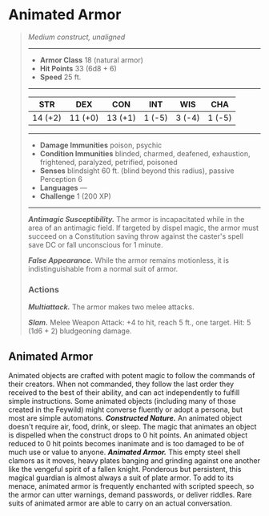 # Animated Armor
>*Medium construct, unaligned*
>___
>- **Armor Class** 18 (natural armor)
>- **Hit Points** 33 (6d8 + 6)
>- **Speed** 25 ft.
>___
>|STR|DEX|CON|INT|WIS|CHA|
>|:---:|:---:|:---:|:---:|:---:|:---:|
>|14 (+2)|11 (+0)|13 (+1)|1 (-5)|3 (-4)|1 (-5)|
>___
>- **Damage Immunities** poison, psychic
>- **Condition Immunities** blinded, charmed, deafened, exhaustion, frightened, paralyzed, petrified, poisoned
>- **Senses** blindsight 60 ft. (blind beyond this radius), passive Perception 6
>- **Languages** —
>- **Challenge** 1 (200 XP)
>___
>***Antimagic Susceptibility.*** The armor is incapacitated while in the area of an antimagic field. If targeted by dispel magic, the armor must succeed on a Constitution saving throw against the caster's spell save DC or fall unconscious for 1 minute.  
>
>***False Appearance.*** While the armor remains motionless, it is indistinguishable from a normal suit of armor.  
>
>### Actions
>***Multiattack.*** The armor makes two melee attacks.  
>
>***Slam.*** Melee Weapon Attack: +4 to hit, reach 5 ft., one target. Hit: 5 (1d6 + 2) bludgeoning damage.
## Animated Armor
Animated objects are crafted with potent magic to follow the commands of their creators. When not commanded, they follow the last order they received to the best of their ability, and can act independently to fulfill simple instructions. Some animated objects (including many of those created in the Feywild) might converse fluently or adopt a persona, but most are simple automatons.
***Constructed Nature.*** An animated object doesn't require air, food, drink, or sleep. The magic that animates an object is dispelled when the construct drops to 0 hit points. An animated object reduced to 0 hit points becomes inanimate and is too damaged to be of much use or value to anyone.
***Animated Armor.*** This empty steel shell clamors as it moves, heavy plates banging and grinding against one another like the vengeful spirit of a fallen knight. Ponderous but persistent, this magical guardian is almost always a suit of plate armor.
To add to its menace, animated armor is frequently enchanted with scripted speech, so the armor can utter warnings, demand passwords, or deliver riddles. Rare suits of animated armor are able to carry on an actual conversation.